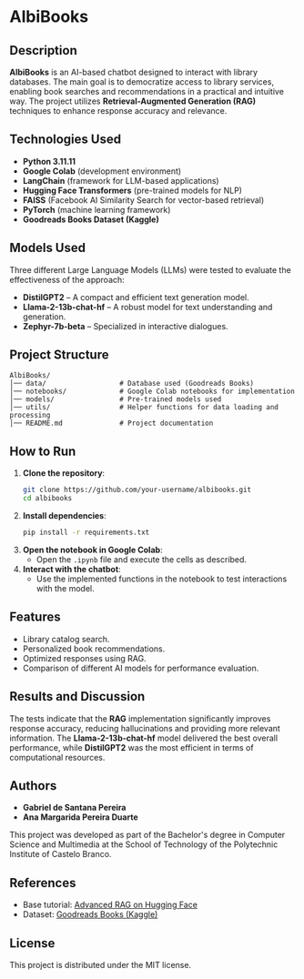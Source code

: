 # AlbiBooks

## Description
**AlbiBooks** is an AI-based chatbot designed to interact with library databases. The main goal is to democratize access to library services, enabling book searches and recommendations in a practical and intuitive way. The project utilizes **Retrieval-Augmented Generation (RAG)** techniques to enhance response accuracy and relevance.

## Technologies Used
- **Python 3.11.11**
- **Google Colab** (development environment)
- **LangChain** (framework for LLM-based applications)
- **Hugging Face Transformers** (pre-trained models for NLP)
- **FAISS** (Facebook AI Similarity Search for vector-based retrieval)
- **PyTorch** (machine learning framework)
- **Goodreads Books Dataset (Kaggle)**

## Models Used
Three different Large Language Models (LLMs) were tested to evaluate the effectiveness of the approach:
- **DistilGPT2** – A compact and efficient text generation model.
- **Llama-2-13b-chat-hf** – A robust model for text understanding and generation.
- **Zephyr-7b-beta** – Specialized in interactive dialogues.

## Project Structure
```
AlbiBooks/
│── data/                  # Database used (Goodreads Books)
│── notebooks/             # Google Colab notebooks for implementation
│── models/                # Pre-trained models used
│── utils/                 # Helper functions for data loading and processing
│── README.md              # Project documentation
```

## How to Run
1. **Clone the repository**:
   ```bash
   git clone https://github.com/your-username/albibooks.git
   cd albibooks
   ```
2. **Install dependencies**:
   ```bash
   pip install -r requirements.txt
   ```
3. **Open the notebook in Google Colab**:
   - Open the `.ipynb` file and execute the cells as described.
4. **Interact with the chatbot**:
   - Use the implemented functions in the notebook to test interactions with the model.

## Features
- Library catalog search.
- Personalized book recommendations.
- Optimized responses using RAG.
- Comparison of different AI models for performance evaluation.

## Results and Discussion
The tests indicate that the **RAG** implementation significantly improves response accuracy, reducing hallucinations and providing more relevant information. The **Llama-2-13b-chat-hf** model delivered the best overall performance, while **DistilGPT2** was the most efficient in terms of computational resources.

## Authors
- **Gabriel de Santana Pereira**
- **Ana Margarida Pereira Duarte**

This project was developed as part of the Bachelor's degree in Computer Science and Multimedia at the School of Technology of the Polytechnic Institute of Castelo Branco.

## References
- Base tutorial: [Advanced RAG on Hugging Face](https://huggingface.co/docs)
- Dataset: [Goodreads Books (Kaggle)](https://www.kaggle.com/datasets)

## License
This project is distributed under the MIT license.

